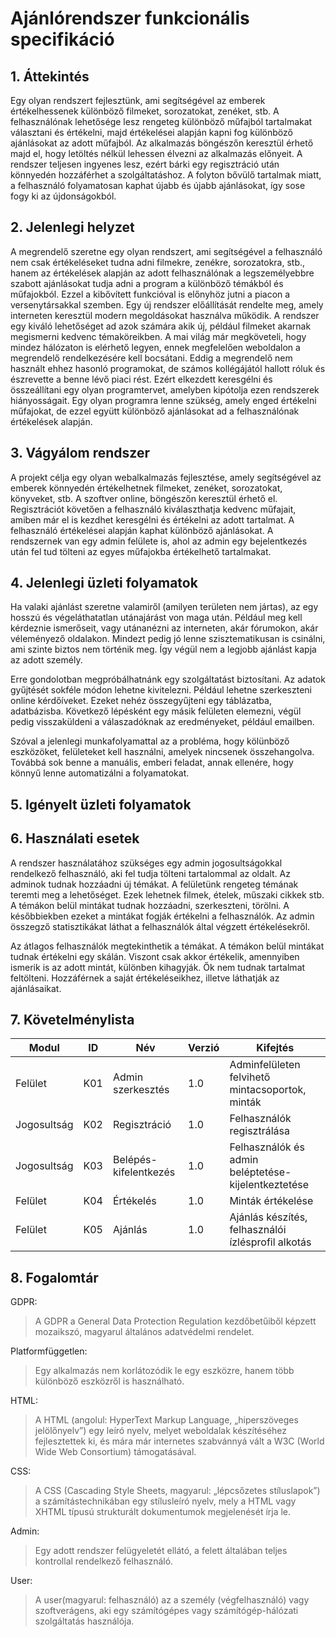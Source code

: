 # Ajánlórendszer funkcionális specifikáció

## 1. Áttekintés

Egy olyan rendszert fejlesztünk, ami segítségével az emberek értékelhessenek különböző filmeket, sorozatokat, zenéket, stb. A felhasználónak lehetősége lesz rengeteg különböző műfajból tartalmakat választani és értékelni, majd értékelései alapján kapni fog különböző ajánlásokat az adott műfajból. Az alkalmazás böngészőn keresztül érhető majd el, hogy letöltés nélkül lehessen élvezni az alkalmazás előnyeit. A rendszer teljesen ingyenes lesz, ezért bárki egy regisztráció után könnyedén hozzáférhet a szolgáltatáshoz. A folyton bővülő tartalmak miatt, a felhasználó folyamatosan kaphat újabb és újabb ajánlásokat, így sose fogy ki az újdonságokból.

## 2. Jelenlegi helyzet

A megrendelő szeretne egy olyan rendszert, ami segítségével a felhasználó nem csak értékeléseket tudna adni filmekre, zenékre, sorozatokra, stb., hanem az értékelések alapján az adott felhasználónak a legszemélyebbre szabott ajánlásokat tudja adni a program a különböző témákból és műfajokból. Ezzel a kibővített funkcióval is előnyhöz jutni a piacon a versenytársakkal szemben. Egy új rendszer előállítását rendelte meg, amely interneten keresztül modern megoldásokat használva működik. A rendszer egy kiváló lehetőséget ad azok számára akik új, például filmeket akarnak megismerni kedvenc témaköreikben. A mai világ már megköveteli, hogy mindez hálózaton is elérhető legyen, ennek megfelelően weboldalon a megrendelő rendelkezésére kell bocsátani. Eddig a megrendelő nem használt ehhez hasonló programokat, de számos kollégájától hallott róluk és észrevette a benne lévő piaci rést. Ezért elkezdett keresgélni és összeállítani egy olyan programtervet, amelyben kipótolja ezen rendszerek hiányosságait. Egy olyan programra lenne szükség, amely enged értékelni műfajokat, de ezzel együtt különböző ajánlásokat ad a felhasználónak értékelések alapján.

## 3. Vágyálom rendszer

A projekt célja egy olyan webalkalmazás fejlesztése, amely segítségével az emberek könnyedén értékelhetnek filmeket, zenéket, sorozatokat, könyveket, stb. A szoftver online, böngészőn keresztül érhető el. Regisztrációt követően a felhasználó kiválaszthatja kedvenc műfajait, amiben már el is kezdhet keresgélni és értékelni az adott tartalmat. A felhasználó értékelései alapján kaphat különböző ajánlásokat. A rendszernek van egy admin felülete is, ahol az admin egy bejelentkezés után fel tud tölteni az egyes műfajokba értékelhető tartalmakat.

## 4. Jelenlegi üzleti folyamatok

Ha valaki ajánlást szeretne valamiről (amilyen területen nem jártas), az egy hosszú és végeláthatatlan utánajárást von maga után. Például meg kell kérdeznie ismerőseit, vagy utánanézni az interneten, akár fórumokon, akár véleményező oldalakon. Mindezt pedig jó lenne szisztematikusan is csinálni, ami szinte biztos nem történik meg. Így végül nem a legjobb ajánlást kapja az adott személy.

Erre gondolotban megpróbálhatnánk egy szolgáltatást biztosítani. Az adatok gyűjtését sokféle módon lehetne kivitelezni. Például lehetne szerkeszteni online kérdőíveket. Ezeket nehéz összegyűjteni egy táblázatba, adatbázisba. Következő lépésként egy másik felületen elemezni, végül pedig visszaküldeni a válaszadóknak az eredményeket, például emailben.

Szóval a jelenlegi munkafolyamattal az a probléma, hogy kölünböző eszközöket, felületeket kell használni, amelyek nincsenek összehangolva. Továbbá sok benne a manuális, emberi feladat, annak ellenére, hogy könnyű lenne automatizálni a folyamatokat.

## 5. Igényelt üzleti folyamatok


## 6. Használati esetek

A rendszer használatához szükséges egy admin jogosultságokkal rendelkező felhasználó, aki fel tudja tölteni tartalommal az oldalt. Az adminok tudnak hozzáadni új témákat. A felületünk rengeteg témának teremti meg a lehetőséget. Ezek lehetnek filmek, ételek, műszaki cikkek stb. A témákon belül mintákat tudnak hozzáadni, szerkeszteni, törölni. A későbbiekben ezeket a mintákat fogják értékelni a felhasználók. Az admin összegző statisztikákat láthat a felhasználók által végzett értékelésekről.

Az átlagos felhasználók megtekinthetik a témákat. A témákon belül mintákat tudnak értékelni egy skálán. Viszont csak akkor értékelik, amennyiben ismerik is az adott mintát, különben kihagyják. Ők nem tudnak tartalmat feltölteni. Hozzáférnek a saját értékeléseikhez, illetve láthatják az ajánlásaikat.

## 7. Követelménylista

| Modul | ID  | Név | Verzió | Kifejtés |
|---|---|---|---|---|
| Felület | K01 | Admin  szerkesztés | 1.0| Adminfelületen felvihető mintacsoportok, minták |
| Jogosultság | K02 | Regisztráció | 1.0 | Felhasználók regisztrálása |
| Jogosultság | K03 | Belépés-kifelentkezés | 1.0 | Felhasználók és admin beléptetése-kijelentkeztetése |
| Felület | K04 | Értékelés | 1.0 | Minták értékelése |
| Felület | K05 | Ajánlás | 1.0 | Ajánlás készítés, felhasználói ízlésprofil alkotás |

## 8. Fogalomtár

GDPR:
>A GDPR a General Data Protection Regulation kezdőbetűiből képzett mozaikszó, magyarul általános adatvédelmi rendelet.

Platformfüggetlen:
>Egy alkalmazás nem korlátozódik le egy eszközre, hanem több különböző eszközről is használható.

HTML:
>A HTML (angolul: HyperText Markup Language, „hiperszöveges jelölőnyelv”) egy leíró nyelv, melyet weboldalak készítéséhez fejlesztettek ki, és mára már internetes szabvánnyá vált a W3C (World Wide Web Consortium) támogatásával.

CSS:
>A CSS (Cascading Style Sheets, magyarul: „lépcsőzetes stíluslapok”) a számítástechnikában egy stílusleíró nyelv, mely a HTML vagy XHTML típusú strukturált dokumentumok megjelenését írja le.

Admin:
>Egy adott rendszer felügyeletét ellátó, a felett általában teljes kontrollal rendelkező felhasználó.

User:
>A user(magyarul: felhasználó) az a személy (végfelhasználó) vagy szoftverágens, aki egy számítógépes vagy számítógép-hálózati szolgáltatás használója.

